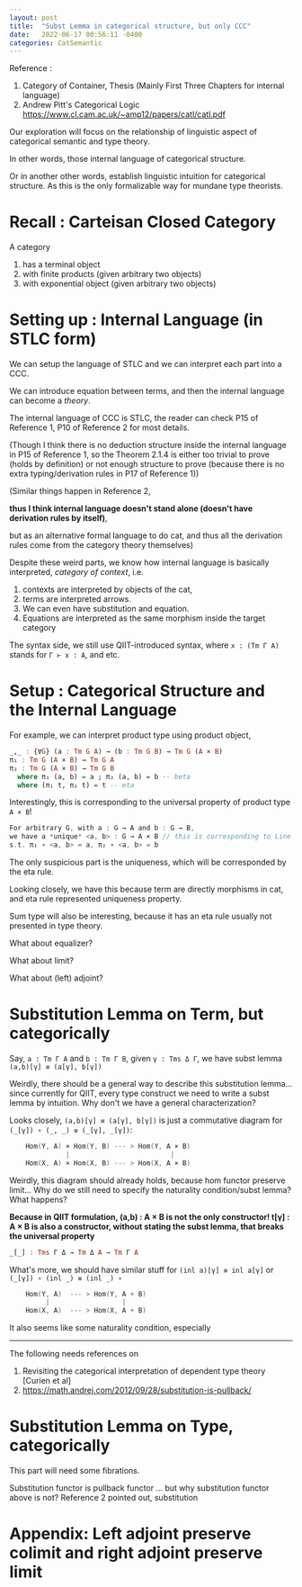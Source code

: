 ```yaml
---
layout: post
title:  "Subst Lemma in categorical structure, but only CCC"
date:   2022-06-17 00:56:11 -0400
categories: CatSemantic
---
```


Reference : 
1. Category of Container, Thesis (Mainly First Three Chapters for internal language)
2. Andrew Pitt's Categorical Logic https://www.cl.cam.ac.uk/~amp12/papers/catl/catl.pdf


Our exploration will focus on the relationship of linguistic aspect of categorical semantic and type theory. 

In other words, those internal language of categorical structure.

Or in another other words, establish linguistic intuition for categorical structure. As this is the only formalizable way for mundane type theorists.
<!-- 
the story this time is mainly about
  limit/colimit, adjoint, continuous/cocontinuous
  substitution functor
 -->
# Recall : Carteisan Closed Category
A category 
1. has a terminal object
2. with finite products (given arbitrary two objects)
3. with exponential object (given arbitrary two objects)


# Setting up : Internal Language (in STLC form)
We can setup the language of STLC and we can interpret each part into a CCC.

We can introduce equation between terms, and then the internal language can become a *theory*.

The internal language of CCC is STLC, the reader can check P15 of Reference 1, P10 of Reference 2 for most details.

(Though I think there is no deduction structure inside the internal language in P15 of Reference 1, so the Theorem 2.1.4 is either too trivial to prove (holds by definition) or not enough structure to prove (because there is no extra typing/derivation rules in P17 of Reference 1)) 

(Similar things happen in Reference 2, 

**thus I think internal language doesn't stand alone (doesn't have derivation rules by itself)**, 

but as an alternative formal language to do cat, and thus all the derivation rules come from the category theory themselves)

Despite these weird parts, we know how internal language is basically interpreted, *category of context*, i.e. 
1. contexts are interpreted by objects of the cat, 
2. terms are interpreted arrows. 
3. We can even have substitution and equation. 
4. Equations are interpreted as the same morphism inside the target category


The syntax side, we still use QIIT-introduced syntax, where `x : (Tm Γ A)` stands for `Γ ⊢ x : A`, and etc. 

# Setup : Categorical Structure and the Internal Language

For example, we can interpret product type using product object, 
```haskell
_,_ : {∀G} (a : Tm G A) → (b : Tm G B) → Tm G (A × B)
π₁ : Tm G (A × B) → Tm G A
π₂ : Tm G (A × B) → Tm G B
  where π₁ (a, b) = a ; π₂ (a, b) = b -- beta 
  where (π₁ t, π₂ t) = t -- eta
```
Interestingly, this is corresponding to the universal property of product type `A × B`!
```C
For arbitrary G, with a : G → A and b : G → B, 
we have a *unique* <a, b> : G → A × B // this is corresponding to Line 1
s.t. π₁ ∘ <a, b> = a, π₂ ∘ <a, b> = b
```
The only suspicious part is the uniqueness, which will be corresponded by the eta rule.

Looking closely, we have this because term are directly morphisms in cat, and eta rule represented uniqueness property.

Sum type will also be interesting, because it has an eta rule usually not presented in type theory.

What about equalizer? 

What about limit?

What about (left) adjoint?

<!--  Show 
      in CCC how product is left adjoint to exponential -->

# Substitution Lemma on Term, but categorically

<!--
    Show why substitution can preserve in product, i.e.
    (a, b)[τ] ≡ (a[τ], b[τ])
    in categorical sense/meaning

    This is exactly τ : X → Y, with
    Hom(Y, A) × Hom(Y, B) ------ > Hom(Y, A × B)
              |                         |
    Hom(X, A) × Hom(X, B) ------ > Hom(X, A × B)

    Weirdly, this should already holds, because hom functor preserve limit
    ... thus why do we need to postulate it in the  
 -->
 
Say, `a : Tm Γ A` and `b : Tm Γ B`, given `γ : Tms Δ Γ`,
we have subst lemma `(a,b)[γ] ≡ (a[γ], b[γ])`

Weirdly, there should be a general way to describe this substitution lemma... since currently for QIIT, every type construct we need to write a subst lemma by intuition. Why don't we have a general characterization?

Looks closely, `(a,b)[γ] ≡ (a[γ], b[γ])` is just a commutative diagram
for ` (_[γ]) ∘ (_, _) ≡ (_[γ], _[γ])`:
```C
    Hom(Y, A) × Hom(Y, B) --- > Hom(Y, A × B)
              |                         |
    Hom(X, A) × Hom(X, B) --- > Hom(X, A × B)
```
Weirdly, this diagram should already holds, because hom functor preserve limit... Why do we still need to specify the naturality condition/subst lemma? What happens? 

**Because in QIIT formulation, (a,b) : A × B is not the only constructor! t[γ] : A × B is also a constructor, without stating the subst lemma, that breaks the universal property**

```haskell
_[_] : Tms Γ Δ → Tm Δ A → Tm Γ A


```

What's more, we should have similar stuff for `(inl a)[γ] ≡ inl a[γ]`
or `(_[γ]) ∘ (inl _) ≡ (inl _) ∘`
```C
    Hom(Y, A)  --- > Hom(Y, A + B)
         |                  |    
    Hom(X, A)  --- > Hom(X, A + B)
```
It also seems like some naturality condition, especially 

***

The following needs references on 
1. Revisiting the categorical interpretation of dependent type theory [Curien et al]
2. https://math.andrej.com/2012/09/28/substitution-is-pullback/
# Substitution Lemma on Type, categorically
This part will need some fibrations.

Substitution functor is pullback functor ... but why substitution functor above is not? Reference 2 pointed out, substitution 


<!--
  A lot of categorical structure is limit and colimit
  for example product and coproduct

  Recall (co)continuous preserves (co)limit
  and show how this kind of functor can preserve product and coproduct
  i.e. 
  makes the connection between (a, b)[τ] ≡ (a[τ], b[τ]) and this continuity
    of substitution functor concrete

  Note  Right Adjoint preserves limit
  left adjoint preserves colimit
  show substitution functor has both left and right adjoint
    as dependent function and depednent pair
  
  The categorical meaning of 
  (A × B)[τ] ≡ A[τ] × B[τ]

  (∏ A B)[τ] ≡ ∏ A[τ] B[τ↑]

  Because depednet function has this τ↑, substutition functor is 
  not really "preserving" the structure, can we still make depednent product
    a limit in certain category and then substitution is still functor
      and thus preserve that limit?
  
  (∏ A B)[τ] ≡ ∏ A[τ] B[τ↑] this stuff seem beck-chevalley condition
 -->



 <!-- 
  Show how depednent product is constructed in CwF using internal language
  basically review 
  https://www.cs.le.ac.uk/people/ma139/docs/thesis.pdf
    (Category of Containers)
  
  Show how Fibration is coming to the picture
  the equivalence between fibration, indexed category, and Cwf(?)
  -->

# Appendix: Left adjoint preserve colimit and right adjoint preserve limit